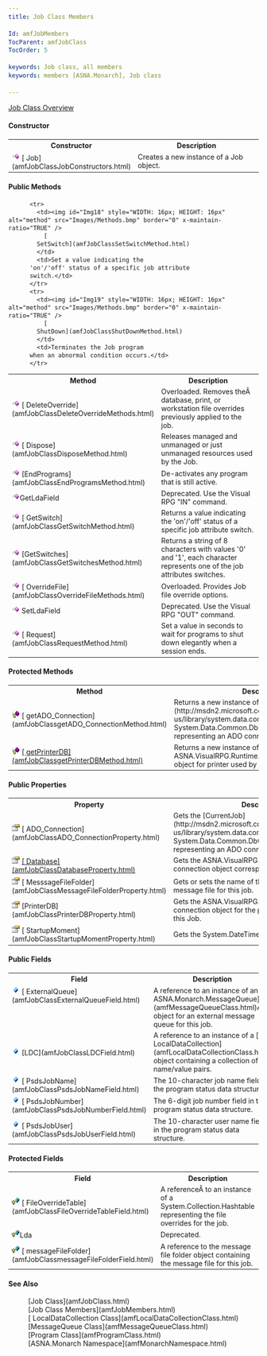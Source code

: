 ```yaml
---
title: Job Class Members

Id: amfJobMembers
TocParent: amfJobClass
TocOrder: 5

keywords: Job class, all members
keywords: members [ASNA.Monarch], Job class

---
```


[Job Class Overview](amfJobClass.html) 
<!-- start constructor table -->	

#### Constructor
<table class="mytable" cellspacing="0" cellpadding="4" width="90%">
          <colgroup>
            <col width="30%" />
            <col width="70%" />
          </colgroup>
          <tr>
            <th>Constructor</th>
            <th>Description</th>
          </tr>
<!-- end copy BUT put in extra div and end of table -->          <tr valign="top">
            <td><img id="IMG1" style="WIDTH: 16px; HEIGHT: 16px" alt="constructor" src="Images/Constructor.bmp" border="0" x-maintain-ratio="TRUE" />
              [
            Job](amfJobClassJobConstructors.html)
            </td>
            <td>Creates a new instance of a
          Job object.</td>
          </tr>
</table>

<!-- start constructor table -->	

#### Public Methods
<table class="mytable" cellspacing="0" cellpadding="4" width="90%">
          <colgroup>
            <col width="30%" />
            <col width="70%" />
          </colgroup>
          <tr>
            <th>Method</th>
            <th>Description</th>
          </tr>
<!-- end copy BUT put in extra div and end of table -->
          <tr>
            <td><img id="Img3" style="WIDTH: 16px; HEIGHT: 16px" alt="method" src="Images/Methods.bmp" border="0" x-maintain-ratio="TRUE" />
              [
            DeleteOverride](amfJobClassDeleteOverrideMethods.html)
            </td>
            <td>Overloaded. Removes
          theÂ database, print, or workstation file overrides
          previously applied to the job.</td>
          </tr>
          <tr>
            <td><img id="Img21" style="WIDTH: 16px; HEIGHT: 16px" alt="method" src="Images/Methods.bmp" border="0" x-maintain-ratio="TRUE" />
              [
            Dispose](amfJobClassDisposeMethod.html)
            </td>
            <td>Releases managed and
          unmanaged or just unmanaged resources used by the
          Job.</td>
          </tr>
          <tr>
            <td><img id="Img5" style="WIDTH: 16px; HEIGHT: 16px" alt="method" src="Images/Methods.bmp" border="0" x-maintain-ratio="TRUE" />
              [EndPrograms](amfJobClassEndProgramsMethod.html)
            </td>
            <td>De-activates any program that
          is still active.</td>
          </tr>
          <tr>
            <td><img style="WIDTH: 16px; HEIGHT: 16px" alt="protected method" src="Images/Methods.bmp" width="15" border="0" x-maintain-ratio="TRUE" />GetLdaField</td>
            <td>Deprecated. Use the Visual
          RPG "IN" command.</td>
          </tr>
          <tr>
            <td><img id="Img10" style="WIDTH: 16px; HEIGHT: 16px" alt="public method" src="Images/Methods.bmp" border="0" x-maintain-ratio="TRUE" />
              [
            GetSwitch](amfJobClassGetSwitchMethod.html)
            </td>
            <td>Returns a value indicating
          the 'on'/'off' status of a specific job attribute
          switch.</td>
          </tr>
          <tr>
            <td><img id="Img11" style="WIDTH: 16px; HEIGHT: 16px" alt="method" src="Images/Methods.bmp" border="0" x-maintain-ratio="TRUE" />
              [GetSwitches](amfJobClassGetSwitchesMethod.html)
            </td>
            <td>Returns a string of 8
          characters with values '0' and '1', each character
          represents one of the job attributes switches.</td>
          </tr>
          <tr>
            <td><img id="Img12" style="WIDTH: 16px; HEIGHT: 16px" alt="method" src="Images/Methods.bmp" border="0" x-maintain-ratio="TRUE" />
              [
            OverrideFile](amfJobClassOverrideFileMethods.html)
            </td>
            <td>Overloaded. Provides Job file
          override options.</td>
          </tr>
          <tr>
            <td><img style="WIDTH: 16px; HEIGHT: 16px" alt="protected method" src="Images/Methods.bmp" width="15" border="0" x-maintain-ratio="TRUE" /> SetLdaField</td>
            <td>Deprecated. Use the Visual
          RPG "OUT" command.</td>
          </tr>
           <tr>
            <td><img id="Img18" style="WIDTH: 16px; HEIGHT: 16px" alt="method" src="Images/Methods.bmp" border="0" x-maintain-ratio="TRUE" />
              [
            Request](amfJobClassRequestMethod.html)
            </td>
            <td>Set a value in seconds to wait for programs to shut down elegantly when a session ends.</td>
          </tr>

          <tr>
            <td><img id="Img18" style="WIDTH: 16px; HEIGHT: 16px" alt="method" src="Images/Methods.bmp" border="0" x-maintain-ratio="TRUE" />
              [
            SetSwitch](amfJobClassSetSwitchMethod.html)
            </td>
            <td>Set a value indicating the
          'on'/'off' status of a specific job attribute
          switch.</td>
          </tr>
          <tr>
            <td><img id="Img19" style="WIDTH: 16px; HEIGHT: 16px" alt="method" src="Images/Methods.bmp" border="0" x-maintain-ratio="TRUE" />
              [
            ShutDown](amfJobClassShutDownMethod.html)
            </td>
            <td>Terminates the Job program
          when an abnormal condition occurs.</td>
          </tr>
</table>

<!-- start constructor table -->	

#### Protected Methods
<table class="mytable" cellspacing="0" cellpadding="4" width="90%">
          <colgroup>
            <col width="30%" />
            <col width="70%" />
          </colgroup>
          <tr>
            <th>Method</th>
            <th>Description</th>
          </tr>
<!-- end copy BUT put in extra div and end of table -->
          <tr>
            <td><img style="WIDTH: 16px; HEIGHT: 16px" alt="protected method" src="Images/promethod.bmp
" border="0" x-maintain-ratio="TRUE" />
              [
            getADO_Connection](amfJobClassgetADO_ConnectionMethod.html)
            </td>
            <td>Returns a new instance of
          aÂ 
          [getDatabase](http://msdn2.microsoft.com/en-us/library/system.data.common.dbconnection.aspx">
          System.Data.Common.DbConnection</a> object representing an
          ADO connection to a database.</td>
          </tr>
          <tr>
            <td><img style="WIDTH: 16px; HEIGHT: 16px" alt="protected method" src="Images/promethod.bmp
" border="0" x-maintain-ratio="TRUE" />
              <a href="amfJobClassgetDatabaseMethod.html)
            </td>
            <td>Returns a new instance of
          ASNA.VisualRPG.Runtime.Database connection object for the
          job.</td>
          </tr>
          <tr>
            <td><img style="WIDTH: 16px; HEIGHT: 16px" alt="public property" src="Images/promethod.bmp
" border="0" x-maintain-ratio="TRUE" />
              [
            getPrinterDB](amfJobClassgetPrinterDBMethod.html)
            </td>
            <td>Returns a new instance of
          ASNA.VisualRPG.Runtime.Database connection object for
          printer used by the job.</td>
          </tr>
</table>

<!-- start public properties table -->	

#### Public Properties
<table class="mytable" cellspacing="0" cellpadding="4" width="90%">
          <colgroup>
            <col width="30%" />
            <col width="70%" />
          </colgroup>
          <tr>
            <th>Property</th>
            <th>Description</th>
          </tr>
<!-- end copy BUT put in extra div and end of table -->
          <tr>
            <td><img height="16" alt="public property" src="Images/property.bmp" width="16" border="0" />
              [
            ADO_Connection](amfJobClassADO_ConnectionProperty.html)
            </td>
            <td>Gets the 
          [CurrentJob](http://msdn2.microsoft.com/en-us/library/system.data.common.dbconnection.aspx">
          System.Data.Common.DbConnection</a> object representing an
          ADO connection to a database.</td>
          </tr>
          <tr valign="top">
            <td><img height="16" alt="public property" src="Images/property.bmp" border="0" />
              <a href="amfJobClassCurrentJobProperty.html)
            </td>
            <td>Gets the Job object
          corresponding to this Job.</td>
          </tr>
          <tr>
            <td><img height="16" alt="public property" src="Images/property.bmp" width="16" border="0" />
              [
            Database](amfJobClassDatabaseProperty.html)
            </td>
            <td>Gets the
          ASNA.VisualRPG.Runtime.Database connection object
          corresponding to this Job.</td>
          </tr>
          <tr>
            <td><img height="16" alt="public property" src="Images/property.bmp" width="16" border="0" />
              [
            MesssageFileFolder](amfJobClassMessageFileFolderProperty.html)
            </td>
            <td>Gets or sets the name of the
          folder containing the message file for this job.</td>
          </tr>
          <tr>
            <td><img height="16" alt="public property" src="Images/property.bmp" width="16" border="0" />
              [PrinterDB](amfJobClassPrinterDBProperty.html)
            </td>
            <td>Gets the
          ASNA.VisualRPG.Runtime.Database connection object for the
          printer corresponding to this Job.</td>
          </tr>
          <tr>
            <td><img height="16" alt="public property" src="Images/property.bmp" width="16" border="0" />
              [
            StartupMoment](amfJobClassStartupMomentProperty.html)
            </td>
            <td>Gets the System.DateTime when
          the Job was started.</td>
          </tr>
</table>

<!-- start public properties table -->	

#### Public Fields
<table class="mytable" cellspacing="0" cellpadding="4" width="90%">
          <colgroup>
            <col width="30%" />
            <col width="70%" />
          </colgroup>
          <tr>
            <th>Field</th>
            <th>Description</th>
          </tr>
<!-- end copy BUT put in extra div and end of table -->
          <tr valign="top">
            <td style="height: 29px"><img id="Img8" style="WIDTH: 16px; HEIGHT: 16px" alt="public fields" src="Images/Field.bmp
" border="0" x-maintain-ratio="TRUE" />
              [
            ExternalQueue](amfJobClassExternalQueueField.html)
            </td>
            <td style="height: 29px">A reference to an instance of
          an 
          [
          ASNA.Monarch.MessageQueue](amfMessageQueueClass.html)Â object for an external
          message queue for this job.</td>
          </tr>
          <tr>
            <td><img id="Img4" style="WIDTH: 16px; HEIGHT: 16px" alt="public fields" src="Images/Field.bmp
" border="0" x-maintain-ratio="TRUE" />
              [LDC](amfJobClassLDCField.html)
            </td>
            <td>A reference to an instance of
          a 
          [
          LocalDataCollection](amfLocalDataCollectionClass.html) object containing a collection of
          name/value pairs.</td>
          </tr>
          <tr>
            <td><img id="Img6" style="WIDTH: 16px; HEIGHT: 16px" alt="public fields" src="Images/Field.bmp
" border="0" x-maintain-ratio="TRUE" />
              [
            PsdsJobName](amfJobClassPsdsJobNameField.html)
            </td>
            <td>The 10-character job name
          field in the program status data structure.</td>
          </tr>
          <tr>
            <td><img id="Img22" style="WIDTH: 16px; HEIGHT: 16px" alt="public fields" src="Images/Field.bmp
" border="0" x-maintain-ratio="TRUE" />
              [
            PsdsJobNumber](amfJobClassPsdsJobNumberField.html)
            </td>
            <td>The 6-digit job number field
          in the program status data structure.</td>
          </tr>
          <tr>
            <td><img id="Img23" style="WIDTH: 16px; HEIGHT: 16px" alt="public fields" src="Images/Field.bmp
" border="0" x-maintain-ratio="TRUE" />
              [
            PsdsJobUser](amfJobClassPsdsJobUserField.html)
            </td>
            <td>The 10-character user name
          field in the program status data structure.</td>
          </tr>
</table>

<!-- start public properties table -->	

#### Protected Fields
<table class="mytable" cellspacing="0" cellpadding="4" width="90%">
          <colgroup>
            <col width="30%" />
            <col width="70%" />
          </colgroup>
          <tr>
            <th>Field</th>
            <th>Description</th>
          </tr>
<!-- end copy BUT put in extra div and end of table -->
          <tr>
            <td><img id="Img7" style="WIDTH: 16px; HEIGHT: 16px" alt="fields" src="Images/ProtectedField.bmp" width="15" border="0" x-maintain-ratio="TRUE" />
              [
            FileOverrideTable](amfJobClassFileOverrideTableField.html)
            </td>
            <td>A referenceÂ to an
          instance of a System.Collection.Hashtable representing
          the file overrides for the job.</td>
          </tr>
          <tr>
            <td><img style="WIDTH: 16px; HEIGHT: 16px" alt="protected method" src="Images/ProtectedField.bmp" width="15" border="0" x-maintain-ratio="TRUE" />Lda</td>
            <td>Deprecated.</td>
          </tr>
          <tr>
            <td><img id="Img25" style="WIDTH: 16px; HEIGHT: 16px" alt="fields" src="Images/ProtectedField.bmp" width="15" border="0" x-maintain-ratio="TRUE" />
              [
            messageFileFolder](amfJobClassmessageFileFolderField.html)
            </td>
            <td>A reference to the message
          file folder object containing the message file for this
          job.</td>
          </tr>
</table>

#### See Also
<dl>
        <dd>[Job Class](amfJobClass.html)
        </dd><dd>
        [Job Class
        Members](amfJobMembers.html)</dd>
 <dd>[
    LocalDataCollection Class](amfLocalDataCollectionClass.html)</dd>
    <dd>[MessageQueue
    Class](amfMessageQueueClass.html)</dd>
       <dd>[Program Class](amfProgramClass.html)</dd>
        <dd>[ASNA.Monarch
        Namespace](amfMonarchNamespace.html)</dd>
</dl>

